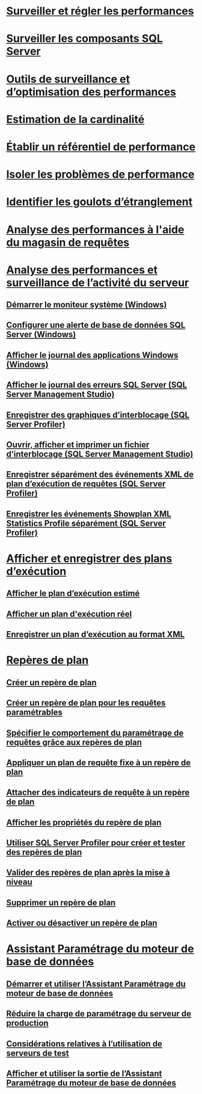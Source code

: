# [Surveiller et régler les performances](monitor-and-tune-for-performance.md)
# [Surveiller les composants SQL Server](monitor-sql-server-components.md)
# [Outils de surveillance et d’optimisation des performances](performance-monitoring-and-tuning-tools.md)
# [Estimation de la cardinalité](cardinality-estimation-sql-server.md)
# [Établir un référentiel de performance](establish-a-performance-baseline.md)
# [Isoler les problèmes de performance](isolate-performance-problems.md)
# [Identifier les goulots d’étranglement](identify-bottlenecks.md)
# [Analyse des performances à l'aide du magasin de requêtes](monitoring-performance-by-using-the-query-store.md)
# [Analyse des performances et surveillance de l’activité du serveur](server-performance-and-activity-monitoring.md)
## [Démarrer le moniteur système (Windows)](start-system-monitor-windows.md)
## [Configurer une alerte de base de données SQL Server (Windows)](set-up-a-sql-server-database-alert-windows.md)
## [Afficher le journal des applications Windows (Windows)](view-the-windows-application-log-windows-10.md)
## [Afficher le journal des erreurs SQL Server (SQL Server Management Studio)](view-the-sql-server-error-log-sql-server-management-studio.md)
## [Enregistrer des graphiques d’interblocage (SQL Server Profiler)](save-deadlock-graphs-sql-server-profiler.md)
## [Ouvrir, afficher et imprimer un fichier d’interblocage (SQL Server Management Studio)](open-view-and-print-a-deadlock-file-sql-server-management-studio.md)
## [Enregistrer séparément des événements XML de plan d’exécution de requêtes (SQL Server Profiler)](save-showplan-xml-events-separately-sql-server-profiler.md)
## [Enregistrer les événements Showplan XML Statistics Profile séparément (SQL Server Profiler)](save-showplan-xml-statistics-profile-events-separately-sql-server-profiler.md)
# [Afficher et enregistrer des plans d’exécution](display-and-save-execution-plans.md)
## [Afficher le plan d’exécution estimé](display-the-estimated-execution-plan.md)
## [Afficher un plan d'exécution réel](display-an-actual-execution-plan.md)
## [Enregistrer un plan d’exécution au format XML](save-an-execution-plan-in-xml-format.md)
# [Repères de plan](plan-guides.md)
## [Créer un repère de plan](create-a-new-plan-guide.md)
## [Créer un repère de plan pour les requêtes paramétrables](create-a-plan-guide-for-parameterized-queries.md)
## [Spécifier le comportement du paramétrage de requêtes grâce aux repères de plan](specify-query-parameterization-behavior-by-using-plan-guides.md)
## [Appliquer un plan de requête fixe à un repère de plan](apply-a-fixed-query-plan-to-a-plan-guide.md)
## [Attacher des indicateurs de requête à un repère de plan](attach-query-hints-to-a-plan-guide.md)
## [Afficher les propriétés du repère de plan](view-plan-guide-properties.md)
## [Utiliser SQL Server Profiler pour créer et tester des repères de plan](use-sql-server-profiler-to-create-and-test-plan-guides.md)
## [Valider des repères de plan après la mise à niveau](validate-plan-guides-after-upgrade.md)
## [Supprimer un repère de plan](delete-a-plan-guide.md)
## [Activer ou désactiver un repère de plan](enable-or-disable-a-plan-guide.md)
# [Assistant Paramétrage du moteur de base de données](database-engine-tuning-advisor.md)
## [Démarrer et utiliser l’Assistant Paramétrage du moteur de base de données](start-and-use-the-database-engine-tuning-advisor.md)
## [Réduire la charge de paramétrage du serveur de production](reduce-the-production-server-tuning-load.md)
## [Considérations relatives à l’utilisation de serveurs de test](considerations-for-using-test-servers.md)
## [Afficher et utiliser la sortie de l’Assistant Paramétrage du moteur de base de données](view-and-work-with-the-output-from-the-database-engine-tuning-advisor.md)
